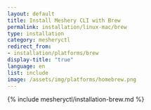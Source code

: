 ```yaml
---
layout: default
title: Install Meshery CLI with Brew
permalink: installation/linux-mac/brew
type: installation
category: mesheryctl
redirect_from:
- installation/platforms/brew
display-title: "true"
language: en
list: include
image: /assets/img/platforms/homebrew.png
---
```


{% include mesheryctl/installation-brew.md %}

